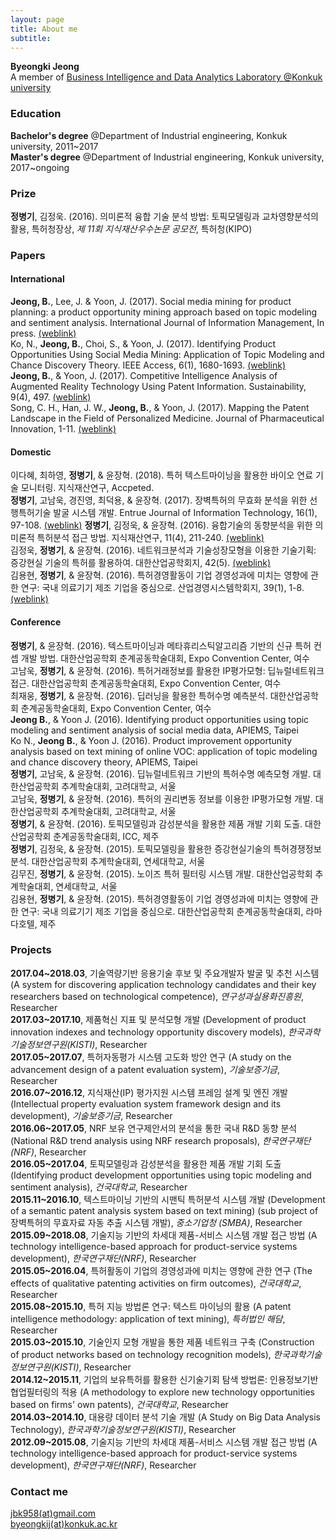```yaml
---
layout: page
title: About me
subtitle: 
---
```


<b>Byeongki Jeong</b>  
A member of [Business Intelligence and Data Analytics Laboratory @Konkuk university](https://sites.google.com/site/kkbizintelligence/)
### Education
<b>Bachelor's degree</b> @Department of Industrial engineering, Konkuk university, 2011~2017  
<b>Master's degree</b> @Department of Industrial engineering, Konkuk university, 2017~ongoing

### Prize
<b>정병기</b>, 김정욱. (2016). 의미론적 융합 기술 분석 방법: 토픽모델링과 교차영향분석의 활용, 특허청장상, <i>제 11회 지식재산우수논문 공모전</i>, 특허청(KIPO)

### Papers
#### International  
<b>Jeong, B.</b>, Lee, J. & Yoon, J. (2017). Social media mining for product planning: a product opportunity mining approach based on topic modeling and sentiment analysis. International Journal of Information Management, In press. [(weblink)](http://www.sciencedirect.com/science/article/pii/S0268401217302955)  
Ko, N., <b>Jeong, B.</b>, Choi, S., & Yoon, J. (2017). Identifying Product Opportunities Using Social Media Mining: Application of Topic Modeling and Chance Discovery Theory. IEEE Access, 6(1), 1680-1693. [(weblink)](http://ieeexplore.ieee.org/stamp/stamp.jsp?arnumber=8166751)    
<b>Jeong, B.</b>, & Yoon, J. (2017). Competitive Intelligence Analysis of Augmented Reality Technology Using Patent Information. Sustainability, 9(4), 497. [(weblink)](http://www.mdpi.com/2071-1050/9/4/497)  
Song, C. H., Han, J. W., <b>Jeong, B.</b>, & Yoon, J. (2017). Mapping the Patent Landscape in the Field of Personalized Medicine. Journal of Pharmaceutical Innovation, 1-11. [(weblink)](https://link.springer.com/article/10.1007/s12247-017-9283-z)  

#### Domestic
이다혜, 최하영, <b>정병기</b>, & 윤장혁. (2018). 특허 텍스트마이닝을 활용한 바이오 연료 기술 모니터링. 지식재산연구, Accpeted.  
<b>정병기</b>, 고남욱, 경진영, 최덕용, & 윤장혁. (2017). 장벽특허의 무효화 분석을 위한 선행특허기술 발굴 시스템 개발. Entrue Journal of Information Technology, 16(1), 97-108. [(weblink)](www.entrue.com/Contents/DownLoadFile?FileName=%5B3-3%5DRN-2016-02-012_%EC%9C%A4%EC%9E%A5%ED%98%81_2%EA%B5%90_p_3.pdf)
<b>정병기</b>, 김정욱, & 윤장혁. (2016). 융합기술의 동향분석을 위한 의미론적 특허분석 접근 방법. 지식재산연구, 11(4), 211-240. [(weblink)](https://www.kiip.re.kr/journal/view.do?bd_gb=jor&bd_cd=1&bd_item=0&po_d_gb=&po_no=J00043&po_j_no=J00043&po_a_no=289)  
김정욱, <b>정병기</b>, & 윤장혁. (2016). 네트워크분석과 기술성장모형을 이용한 기술기획: 증강현실 기술의 특허를 활용하여. 대한산업공학회지, 42(5).  [(weblink)](http://www.dbpia.co.kr/Journal/ArticleDetail/NODE07021833?TotalCount=1&Seq=1&q=%5B%EB%84%A4%ED%8A%B8%EC%9B%8C%ED%81%AC%EB%B6%84%EC%84%9D%EA%B3%BC%20%EA%B8%B0%EC%88%A0%EC%84%B1%EC%9E%A5%EB%AA%A8%ED%98%95%EC%9D%84%20%EC%9D%B4%EC%9A%A9%ED%95%9C%20%EA%B8%B0%EC%88%A0%EA%B8%B0%ED%9A%8D%3A%20%EC%A6%9D%EA%B0%95%ED%98%84%EC%8B%A4%20%EA%B8%B0%EC%88%A0%EC%9D%98%20%ED%8A%B9%ED%97%88%EB%A5%BC%20%ED%99%9C%EC%9A%A9%ED%95%98%EC%97%AC%C2%A7coldb%C2%A72%C2%A751%C2%A73%5D&searchWord=%EC%A0%84%EC%B2%B4%3D%5E%24%EB%84%A4%ED%8A%B8%EC%9B%8C%ED%81%AC%EB%B6%84%EC%84%9D%EA%B3%BC%20%EA%B8%B0%EC%88%A0%EC%84%B1%EC%9E%A5%EB%AA%A8%ED%98%95%EC%9D%84%20%EC%9D%B4%EC%9A%A9%ED%95%9C%20%EA%B8%B0%EC%88%A0%EA%B8%B0%ED%9A%8D%3A%20%EC%A6%9D%EA%B0%95%ED%98%84%EC%8B%A4%20%EA%B8%B0%EC%88%A0%EC%9D%98%20%ED%8A%B9%ED%97%88%EB%A5%BC%20%ED%99%9C%EC%9A%A9%ED%95%98%EC%97%AC%5E*&Multimedia=0&isIdentifyAuthor=0&Collection=0&SearchAll=%EB%84%A4%ED%8A%B8%EC%9B%8C%ED%81%AC%EB%B6%84%EC%84%9D%EA%B3%BC%20%EA%B8%B0%EC%88%A0%EC%84%B1%EC%9E%A5%EB%AA%A8%ED%98%95%EC%9D%84%20%EC%9D%B4%EC%9A%A9%ED%95%9C%20%EA%B8%B0%EC%88%A0%EA%B8%B0%ED%9A%8D%3A%20%EC%A6%9D%EA%B0%95%ED%98%84%EC%8B%A4%20%EA%B8%B0%EC%88%A0%EC%9D%98%20%ED%8A%B9%ED%97%88%EB%A5%BC%20%ED%99%9C%EC%9A%A9%ED%95%98%EC%97%AC&isFullText=0&specificParam=0&SearchMethod=0&Sort=1&SortType=desc&Page=1&PageSize=20)  
김용현, <b>정병기</b>, & 윤장혁. (2016). 특허경영활동이 기업 경영성과에 미치는 영향에 관한 연구: 국내 의료기기 제조 기업을 중심으로. 산업경영시스템학회지, 39(1), 1-8. [(weblink)](http://www.ksie.or.kr/bbs/?bid=thesis&volumn=%C1%A639%B1%C7%20%C1%A61%C8%A3)  

#### Conference
<b>정병기</b>, & 윤장혁. (2016). 텍스트마이닝과 메타휴리스틱알고리즘 기반의 신규 특허 컨셉 개발 방법. 대한산업공학회 춘계공동학술대회, Expo Convention Center, 여수  
고남욱, <b>정병기</b>, & 윤장혁. (2016). 특허거래정보를 활용한 IP평가모형: 딥뉴럴네트워크 접근. 대한산업공학회 춘계공동학술대회, Expo Convention Center, 여수  
최재웅, <b>정병기</b>, & 윤장혁. (2016). 딥러닝을 활용한 특허수명 예측분석. 대한산업공학회 춘계공동학술대회, Expo Convention Center, 여수  
<b>Jeong B.</b>, & Yoon J. (2016). Identifying product opportunities using topic modeling and sentiment analysis of social media data, APIEMS, Taipei  
Ko N., <b>Jeong B.</b>, & Yoon J. (2016). Product improvement opportunity analysis based on text mining of online VOC: application of topic modeling and chance discovery theory, APIEMS, Taipei  
<b>정병기</b>, 고남욱, & 윤장혁. (2016). 딥뉴럴네트워크 기반의 특허수명 예측모형 개발. 대한산업공학회 추계학술대회, 고려대학교, 서울  
고남욱, <b>정병기</b>, & 윤장혁. (2016). 특허의 권리변동 정보를 이용한 IP평가모형 개발. 대한산업공학회 추계학술대회, 고려대학교, 서울  
<b>정병기</b>, & 윤장혁. (2016). 토픽모델링과 감성분석을 활용한 제품 개발 기회 도출. 대한산업공학회 춘계공동학술대회, ICC, 제주  
<b>정병기</b>, 김정욱, & 윤장혁. (2015). 토픽모델링을 활용한 증강현실기술의 특허경쟁정보분석. 대한산업공학회 추계학술대회, 연세대학교, 서울  
김무진, <b>정병기</b>, & 윤장혁. (2015). 노이즈 특허 필터링 시스템 개발. 대한산업공학회 추계학술대회, 연세대학교, 서울  
김용현, <b>정병기</b>, & 윤장혁. (2015). 특허경영활동이 기업 경영성과에 미치는 영향에 관한 연구: 국내 의료기기 제조 기업을 중심으로. 대한산업공학회 춘계공동학술대회, 라마다호텔, 제주  

### Projects
<b>2017.04~2018.03</b>, 기술역량기반 응용기술 후보 및 주요개발자 발굴 및 추천 시스템 (A system for discovering application technology candidates and their key researchers based on technological competence), <i>연구성과실용화진흥원</i>, Researcher  
<b>2017.03~2017.10</b>, 제품혁신 지표 및 분석모형 개발 (Development of product innovation indexes and technology opportunity discovery models), <i>한국과학기술정보연구원(KISTI)</i>, Researcher  
<b>2017.05~2017.07</b>, 특허자동평가 시스템 고도화 방안 연구 (A study on the advancement design of a patent evaluation system), <i>기술보증기금</i>, Researcher  
<b>2016.07~2016.12</b>, 지식재산(IP) 평가지원 시스템 프레임 설계 및 엔진 개발 (Intellectual property evaluation system framework design and its development), <i>기술보증기금</i>, Researcher  
<b>2016.06~2017.05</b>, NRF 보유 연구제안서의 분석을 통한 국내 R&D 동향 분석 (National R&D trend analysis using NRF research proposals), <i>한국연구재단(NRF)</i>, Researcher  
<b>2016.05~2017.04</b>, 토픽모델링과 감성분석을 활용한 제품 개발 기회 도출 (Identifying product development opportunities using topic modeling and sentiment analysis), <i>건국대학교</i>, Researcher  
<b>2015.11~2016.10</b>, 텍스트마이닝 기반의 시맨틱 특허분석 시스템 개발 (Development of a semantic patent analysis system based on text mining) (sub project of 장벽특허의 무효자료 자동 추출 시스템 개발), <i>중소기업청 (SMBA)</i>, Researcher  
<b>2015.09~2018.08</b>, 기술지능 기반의 차세대 제품-서비스 시스템 개발 접근 방법 (A technology intelligence-based approach for product-service systems development), <i>한국연구재단(NRF)</i>, Researcher  
<b>2015.05~2016.04</b>,	특허활동이 기업의 경영성과에 미치는 영향에 관한 연구 (The effects of qualitative patenting activities on firm outcomes), <i>건국대학교</i>, Researcher  
<b>2015.08~2015.10</b>, 특허 지능 방법론 연구: 텍스트 마이닝의 활용 (A patent intelligence methodology: application of text mining), <i>특허법인 해담</i>, Researcher  
<b>2015.03~2015.10</b>, 기술인지 모형 개발을 통한 제품 네트워크 구축 (Construction of product networks based on technology recognition models), <i>한국과학기술정보연구원(KISTI)</i>, Researcher  
<b>2014.12~2015.11</b>, 기업의 보유특허를 활용한 신기술기회 탐색 방법론: 인용정보기반 협업필터링의 적용 (A methodology to explore new technology opportunities based on firms' own patents), <i>건국대학교</i>, Researcher    
<b>2014.03~2014.10</b>, 대용량 데이터 분석 기술 개발 (A Study on Big Data Analysis Technology), <i>한국과학기술정보연구원(KISTI)</i>, Researcher  
<b>2012.09~2015.08</b>, 기술지능 기반의 차세대 제품-서비스 시스템 개발 접근 방법 (A technology intelligence-based approach for product-service systems development), <i>한국연구재단(NRF)</i>, Researcher  

### Contact me
[jbk958(at)gmail.com](mailto:jbk958@gmail.com)  
[byeongkij(at)konkuk.ac.kr](mailto:byeongkij@konkuk.ac.kr)